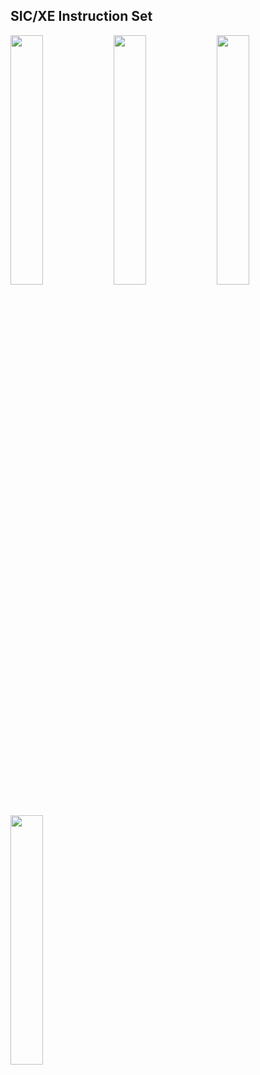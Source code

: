 ## SIC/XE Instruction Set

  <img src="https://user-images.githubusercontent.com/17956765/113398403-7f6d7c00-93d9-11eb-90f8-138727222325.PNG" width="32%" height="32%">
  <img src="https://user-images.githubusercontent.com/17956765/113398411-83010300-93d9-11eb-8ff2-74a96df59c6d.PNG" width="32%" height="32%">
  <img src="https://user-images.githubusercontent.com/17956765/113398413-83999980-93d9-11eb-9577-b2986fc236f9.PNG" width="32%" height="32%">
  <img src="https://user-images.githubusercontent.com/17956765/113398414-84323000-93d9-11eb-8e0e-61b52019d8c2.PNG" width="32%" height="32%">
